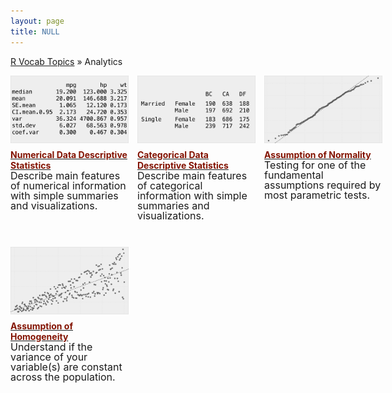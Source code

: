 ```yaml
---
layout: page
title: NULL
---
```


[R Vocab Topics](index) &#187; Analytics

<STYLE TYPE="text/css"> 
<!-- 
.nomargin {
  margin-top: 0px;
  padding: 0px;
}

.headmargin {
  margin-top: 10px;
  margin-bottom: 0px;
  padding: 0px;
}
--> 
</STYLE>



<div style="width: 125%; margin-bottom: 2em;">

<div style="float: left; width: 30%; margin-right: 1em;">

<a href="http://bradleyboehmke.github.io/tutorials/descriptives_numeric">
<img src="/public/images/analytics/descriptives/descriptive_stats_numeric_icon2.png" style="display: block; margin: auto;" />
</a>

<h4 class="headmargin"><a href="http://bradleyboehmke.github.io/tutorials/descriptives_numeric"><font color="#821122;">Numerical Data Descriptive Statistics</font></a></h4>
<p class="nomargin" style="line-height:1.0"><font size="3">Describe main features of numerical information with simple summaries and visualizations.</font></p>


</div>
 
<div style="float: left; width: 30%; margin-right: 1em;;">

<a href="http://bradleyboehmke.github.io/tutorials/descriptives_categorical">
<img src="/public/images/analytics/descriptives/descriptive_stats_categorical_icon.png" style="display: block; margin: auto;" />
</a>

<h4 class="headmargin"><a href="http://bradleyboehmke.github.io/tutorials/descriptives_categorical"><font color="#821122;">Categorical Data Descriptive Statistics</font></a></h4>
<p class="nomargin" style="line-height:1.0"><font size="3">Describe main features of categorical information with simple summaries and visualizations.</font></p>

 
</div>
 
 
<div style="float: left; width: 30%; margin-right: 1em;">

<a href="http://bradleyboehmke.github.io/tutorials/assumptions_normality">
<img src="/public/images/analytics/normality/assumption_normality_icon.png" style="display: block; margin: auto;" />
</a>

<h4 class="headmargin"><a href="http://bradleyboehmke.github.io/tutorials/assumptions_normality"><font color="#821122;">Assumption of Normality</font></a></h4>
<p class="nomargin" style="line-height:1.0"><font size="3">Testing for one of the fundamental assumptions required by most parametric tests.</font></p>

</div>

<br style="clear: left;" />
</div>

<div style="width: 125%;">

<div style="float: left; width: 30%; margin-right: 1em;">

<a href="http://bradleyboehmke.github.io/tutorials/assumptions_homogeneity">
<img src="/public/images/analytics/homogeneity/assumption_homogeneity_icon.png" style="display: block; margin: auto;" />
</a>

<h4 class="headmargin"><a href="http://bradleyboehmke.github.io/tutorials/assumptions_homogeneity"><font color="#821122;">Assumption of Homogeneity</font></a></h4>
<p class="nomargin" style="line-height:1.0"><font size="3">Understand if the variance of your variable(s) are constant across the population.</font></p>


</div>
 
<div style="float: left; width: 30%; margin-right: 1em;;">



 
</div>
 
 
<div style="float: left; width: 30%; margin-right: 1em;">



</div>

<br style="clear: left;" />
</div>
